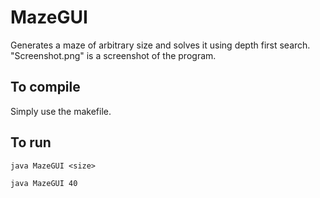 MazeGUI
=============

Generates a maze of arbitrary size and solves it using depth first search. "Screenshot.png" is a screenshot of the program.

To compile
-------
Simply use the makefile.

To run
-------
    java MazeGUI <size>

    java MazeGUI 40

